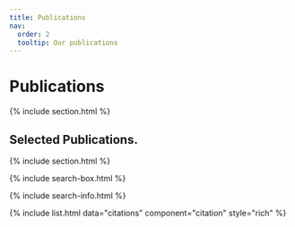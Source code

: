 ```yaml
---
title: Publications
nav:
  order: 2
  tooltip: Our publications
---
```


# <i class="fas fa-microscope"></i>Publications

{% include section.html %}

## Selected Publications.

{% include section.html %}

{% include search-box.html %}

{% include search-info.html %}

{% include list.html data="citations" component="citation" style="rich" %}
